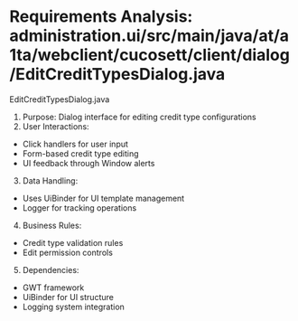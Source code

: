 # Requirements Analysis: administration.ui/src/main/java/at/a1ta/webclient/cucosett/client/dialog/EditCreditTypesDialog.java

EditCreditTypesDialog.java
1. Purpose: Dialog interface for editing credit type configurations
2. User Interactions:
- Click handlers for user input
- Form-based credit type editing
- UI feedback through Window alerts
3. Data Handling:
- Uses UiBinder for UI template management
- Logger for tracking operations
4. Business Rules:
- Credit type validation rules
- Edit permission controls
5. Dependencies:
- GWT framework
- UiBinder for UI structure
- Logging system integration